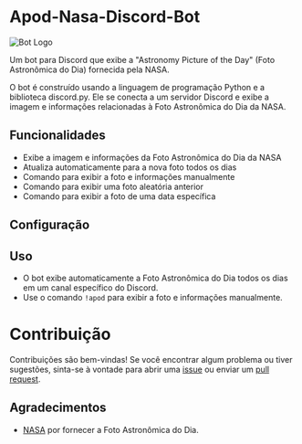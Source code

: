 # Apod-Nasa-Discord-Bot

![Bot Logo](https://climate.nasa.gov/rails/active_storage/blobs/redirect/eyJfcmFpbHMiOnsibWVzc2FnZSI6IkJBaHBBbThyIiwiZXhwIjpudWxsLCJwdXIiOiJibG9iX2lkIn19--60f7f8bb453a2fdf563b6ac7d29ed9a54394ed9a/astronaut_thumbs-up.gif)

Um bot para Discord que exibe a "Astronomy Picture of the Day" (Foto Astronômica do Dia) fornecida pela NASA.

O bot é construído usando a linguagem de programação Python e a biblioteca discord.py. Ele se conecta a um servidor Discord e exibe a imagem e informações relacionadas à Foto Astronômica do Dia da NASA.

## Funcionalidades

- Exibe a imagem e informações da Foto Astronômica do Dia da NASA
- Atualiza automaticamente para a nova foto todos os dias
- Comando para exibir a foto e informações manualmente
- Comando para exibir uma foto aleatória anterior
- Comando para exibir a foto de uma data específica

## Configuração

## Uso

- O bot exibe automaticamente a Foto Astronômica do Dia todos os dias em um canal específico do Discord.
- Use o comando `!apod` para exibir a foto e informações manualmente.

# Contribuição

Contribuições são bem-vindas! Se você encontrar algum problema ou tiver sugestões, sinta-se à vontade para abrir uma [issue](https://github.com/Yashirof/apod-nasa-discord-bot/issues) ou enviar um [pull request](https://github.com/Yashirof/apod-nasa-discord-bot/pulls).


## Agradecimentos

- [NASA](https://www.nasa.gov/) por fornecer a Foto Astronômica do Dia.
